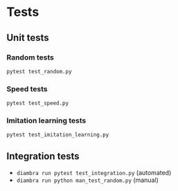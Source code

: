 # Tests

## Unit tests

### Random tests

`pytest test_random.py`

### Speed tests

`pytest test_speed.py`

### Imitation learning tests

`pytest test_imitation_learning.py`

## Integration tests

- `diambra run pytest test_integration.py` (automated)
- `diambra run python man_test_random.py` (manual)
